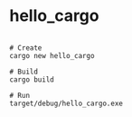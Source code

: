 # hello_cargo

```

# Create
cargo new hello_cargo

# Build
cargo build

# Run
target/debug/hello_cargo.exe


```